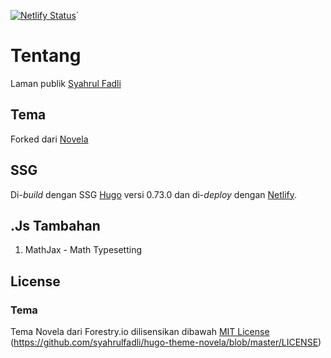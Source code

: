 [![Netlify Status](https://api.netlify.com/api/v1/badges/3eb5c4a3-3538-4f32-b06c-49fe6f65abc5/deploy-status)](https://app.netlify.com/sites/syahrulfadli/deploys)`
# Tentang
Laman publik [Syahrul Fadli](//syahrulfadli.com)

## Tema

Forked dari [Novela](https://github.com/forestryio/hugo-theme-novela)

## SSG

Di-*build* dengan SSG [Hugo](//gohugo.io) versi 0.73.0 dan di-*deploy* dengan [Netlify](//netlify.com).

## .Js Tambahan

1. MathJax - Math Typesetting

## License

### Tema

Tema Novela dari Forestry.io dilisensikan dibawah [MIT License](https://choosealicense.com/licenses/mit/) (https://github.com/syahrulfadli/hugo-theme-novela/blob/master/LICENSE)

